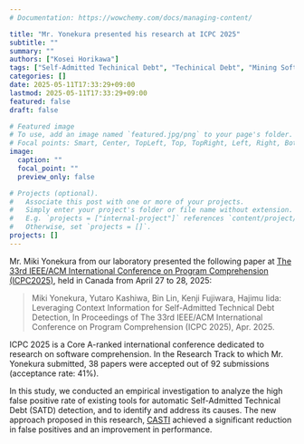```yaml
---
# Documentation: https://wowchemy.com/docs/managing-content/

title: "Mr. Yonekura presented his research at ICPC 2025"
subtitle: ""
summary: ""
authors: ["Kosei Horikawa"]
tags: ["Self-Admitted Techinical Debt", "Techinical Debt", "Mining Software Repository"]
categories: []
date: 2025-05-11T17:33:29+09:00
lastmod: 2025-05-11T17:33:29+09:00
featured: false
draft: false

# Featured image
# To use, add an image named `featured.jpg/png` to your page's folder.
# Focal points: Smart, Center, TopLeft, Top, TopRight, Left, Right, BottomLeft, Bottom, BottomRight.
image:
  caption: ""
  focal_point: ""
  preview_only: false

# Projects (optional).
#   Associate this post with one or more of your projects.
#   Simply enter your project's folder or file name without extension.
#   E.g. `projects = ["internal-project"]` references `content/project/deep-learning/index.md`.
#   Otherwise, set `projects = []`.
projects: []
---
```

Mr. Miki Yonekura from our laboratory presented the following paper at [The 33rd IEEE/ACM International Conference on Program Comprehension (ICPC2025)](https://conf.researchr.org/home/icpc-2025), held in Canada from April 27 to 28, 2025:
> Miki Yonekura, Yutaro Kashiwa, Bin Lin, Kenji Fujiwara, Hajimu Iida: Leveraging Context Information for Self-Admitted Technical Debt Detection, In Proceedings of The 33rd IEEE/ACM International Conference on Program Comprehension (ICPC 2025), Apr. 2025.


ICPC 2025 is a Core A-ranked international conference dedicated to research on software comprehension. In the Research Track to which Mr. Yonekura submitted, 38 papers were accepted out of 92 submissions (acceptance rate: 41%).

In this study, we conducted an empirical investigation to analyze the high false positive rate of existing tools for automatic Self-Admitted Technical Debt (SATD) detection, and to identify and address its causes. 
The new approach proposed in this research, [CASTI](https://github.com/mikiyonekura/CASTI-Replication) achieved a significant reduction in false positives and an improvement in performance.
